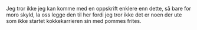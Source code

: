 Jeg tror ikke jeg kan komme med en oppskrift enklere enn dette, så bare for moro skyld, la oss legge den til her fordi jeg tror ikke det er noen der ute som ikke startet kokkekarrieren sin med pommes frites.